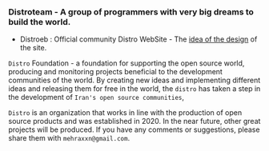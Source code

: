 ### Distroteam - A group of programmers with very big dreams to build the world.

-  Distroeb : Official community Distro WebSite - The [idea of the design](https://dribbble.com/shots/17815412-Landify-home-page/attachments/12986737?mode=media
) of the site.

``Distro`` Foundation - a foundation for supporting the open source world, producing and monitoring projects beneficial to the development communities of the world. By creating new ideas and implementing different ideas and releasing them for free in the world, the ``distro`` has taken a step in the development of ``Iran's open source communities``, 

``Distro‍‍`` is an organization that works in line with the production of open source products and was established in 2020. In the near future, other great projects will be produced. If you have any comments or suggestions, please share them with ``mehraxxn@gmail.com``.
